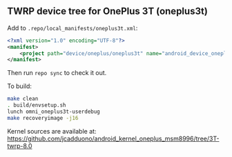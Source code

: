 ## TWRP device tree for OnePlus 3T (oneplus3t)

Add to `.repo/local_manifests/oneplus3t.xml`:

```xml
<?xml version="1.0" encoding="UTF-8"?>
<manifest>
	<project path="device/oneplus/oneplus3t" name="android_device_oneplus_oneplus3t" remote="TeamWin" revision="android-8.0" />
</manifest>
```

Then run `repo sync` to check it out.

To build:

```sh
make clean
. build/envsetup.sh
lunch omni_oneplus3t-userdebug
make recoveryimage -j16
```

Kernel sources are available at: https://github.com/jcadduono/android_kernel_oneplus_msm8996/tree/3T-twrp-8.0
